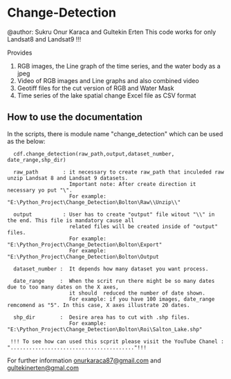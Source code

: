 # Change-Detection
@author: Sukru Onur Karaca and Gultekin Erten
This code works for only Landsat8 and Landsat9 !!!



Provides
  1. RGB images, the Line graph of the time series, and the water body as a jpeg
  2. Video of RGB images and Line graphs and also combined video 
  3. Geotiff files for the cut version of RGB and Water Mask
  4. Time series of the lake spatial change Excel file as CSV format

How to use the documentation
----------------------------
 
  
  In the scripts, there is module name "change_detection" which can be used as the below:
      
      cdf.change_detection(raw_path,output,dataset_number, date_range,shp_dir)
      
      raw_path        : it necessary to create raw_path that inculeded raw unzip Landsat 8 and Landsat 9 datasets.
                        Important note: After create direction it necessary yo put "\".
                        For example: "E:\Python_Project\Change_Detection\Bolton\Raw\\Unzip\\"
      
      output          : User has to create "output" file witout "\\" in the end. This file is mandatory cause all 
                        related files will be created inside of "output" files.
                        For example: "E:\Python_Project\Change_Detection\Bolton\Export"
                        For example: "E:\Python_Project\Change_Detection\Bolton\Output
                 
      dataset_number :  It depends how many dataset you want process.
      
      date_range     :  When the scrit run there might be so many dates due to too many dates on the X axes, 
                        it should  reduced the number of date shown.
                        For example: if you have 100 images, date_range remcomend as "5". In this case, X axes illustrate 20 dates.

      shp_dir        :  Desire area has to cut with .shp files.
                        For example: "E:\Python_Project\Change_Detection\Bolton\Roi\Salton_Lake.shp"
                        
     !!! To see how can used this scprit please visit the YouTube Chanel : "........................................"!!!
                        
                        
  For further information  onurkaraca87@gmail.com and gultekinerten@gmal.com
